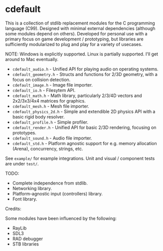 # cdefault

This is a collection of stdlib replacement modules for the C programming language (C99).
Designed with minimal external dependencies (although some modules depend on others).
Developed for personal use with a primary focus on game development / prototyping, but
libraries are sufficiently modularized to plug and play for a variety of usecases.

NOTE: Windows is explicitly supported. Linux is partially supported. I'll get around to Mac eventually.

*  `cdefault_audio.h`      - Unified API for playing audio on operating systems.
*  `cdefault_geometry.h`   - Structs and functions for 2/3D geometry, with a focus on collision detection.
*  `cdefault_image.h`      - Image file importer.
*  `cdefault_io.h`         - Filesytem API.
*  `cdefault_math.h`       - Math library, particularly 2/3/4D vectors and 2x2/3x3/4x4 matrices for graphics.
*  `cdefault_mesh.h`       - Mesh file importer.
*  `cdefault_physics_2d.h` - Simple and extendible 2D physics API with a basic rigid body resolver.
*  `cdefault_profile.h`    - Simple profiler.
*  `cdefault_render.h`     - Unified API for basic 2/3D rendering, focusing on prototypes.
*  `cdefault_sound.h`      - Audio file importer.
*  `cdefault_std.h`        - Platform agnostic support for e.g. memory allocation (Arena), concurrency, strings, etc.

See `example/` for example integrations. Unit and visual / component tests are under `test/`.

TODO:

*  Complete independence from stdlib.
*  Networking library.
*  Platform-agnostic input (controllers) library.
*  Font library.

Credits:

Some modules have been influenced by the following:

*  RayLib
*  SDL3
*  RAD debugger
*  STB libraries
